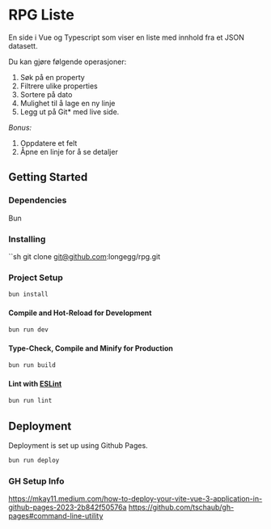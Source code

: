 # RPG Liste

En side i Vue og Typescript som viser en liste med innhold fra et JSON datasett.

Du kan gjøre følgende operasjoner:
1. Søk på en property
2. Filtrere ulike properties
3. Sortere på dato
4. Mulighet til å lage en ny linje
5. Legg ut på Git* med live side.

*Bonus:*
1. Oppdatere et felt
2. Åpne en linje for å se detaljer

## Getting Started

### Dependencies

Bun

### Installing

``sh
git clone git@github.com:longegg/rpg.git

### Project Setup

```sh
bun install
```

#### Compile and Hot-Reload for Development

```sh
bun run dev
```

#### Type-Check, Compile and Minify for Production

```sh
bun run build
```

#### Lint with [ESLint](https://eslint.org/)

```sh
bun run lint
```

## Deployment

Deployment is set up using Github Pages.

```sh
bun run deploy
```

### GH Setup Info

https://mkay11.medium.com/how-to-deploy-your-vite-vue-3-application-in-github-pages-2023-2b842f50576a
https://github.com/tschaub/gh-pages#command-line-utility